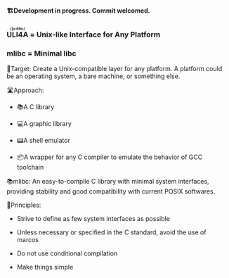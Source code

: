 **🏗️Development in progress. Commit welcomed.**

### <ruby>ULI4A<rt>/ˈju:lɪfɑ:/</rt></ruby> = Unix-like Interface for Any Platform

### mlibc = Minimal libc

🎯Target: Create a Unix-compatible layer for any platform. A platform could be an operating system, a bare machine, or something else.

🛣️Approach:

+ 📚A C library

+ 💻A graphic library

+ 📟A shell emulator

+ 📦A wrapper for any C compiler to emulate the behavior of GCC toolchain

📚mlibc: An easy-to-compile C library with minimal system interfaces, providing stability and good compatibility with current POSIX softwares.

📜Principles:

+ Strive to define as few system interfaces as possible

+ Unless necessary or specified in the C standard, avoid the use of marcos

+ Do not use conditional compilation

+ Make things simple
